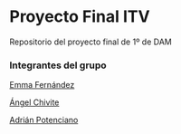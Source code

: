 # Proyecto Final ITV

Repositorio del proyecto final de 1º de DAM

### Integrantes del grupo

[Emma Fernández](https://github.com/kuromiichi)

[Ángel Chivite](https://github.com/Sbytmacke)

[Adrián Potenciano](https://github.com/Potenjr)
